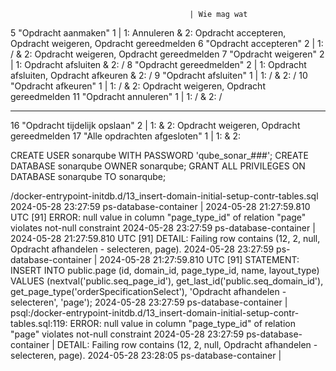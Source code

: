                                             | Wie mag wat
5	"Opdracht aanmaken"             1       | 1: Annuleren  & 2: Opdracht accepteren, Opdracht weigeren, Opdracht gereedmelden
6	"Opdracht accepteren"	        2       | 1: / & 2: Opdracht weigeren, Opdracht gereedmelden
7	"Opdracht weigeren"	            2       | 1: Opdracht afsluiten & 2: /
8	"Opdracht gereedmelden"	        2       | 1: Opdracht afsluiten, Opdracht afkeuren & 2: /
9	"Opdracht afsluiten"	        1       | 1: / & 2: /
10	"Opdracht afkeuren"	            1       | 1: / & 2: Opdracht weigeren, Opdracht gereedmelden
11	"Opdracht annuleren"	        1       | 1: / & 2: /

--------------------------------------

16	"Opdracht tijdelijk opslaan"	2       | 1:  & 2:  Opdracht weigeren, Opdracht gereedmelden
17	"Alle opdrachten afgesloten"	1       | 1:  & 2: 


CREATE USER sonarqube WITH PASSWORD 'qube_sonar_###';
CREATE DATABASE sonarqube OWNER sonarqube;
GRANT ALL PRIVILEGES ON DATABASE sonarqube TO sonarqube;





/docker-entrypoint-initdb.d/13_insert-domain-initial-setup-contr-tables.sql
2024-05-28 23:27:59 ps-database-container  | 2024-05-28 21:27:59.810 UTC [91] ERROR:  null value in column "page_type_id" of relation "page" violates not-null constraint
2024-05-28 23:27:59 ps-database-container  | 2024-05-28 21:27:59.810 UTC [91] DETAIL:  Failing row contains (12, 2, null, Opdracht afhandelen - selecteren, page).
2024-05-28 23:27:59 ps-database-container  | 2024-05-28 21:27:59.810 UTC [91] STATEMENT:  INSERT INTO public.page (id, domain_id, page_type_id, name, layout_type) VALUES (nextval('public.seq_page_id'), get_last_id('public.seq_domain_id'), get_page_type('orderSpecificationSelect'), 'Opdracht afhandelen - selecteren', 'page');
2024-05-28 23:27:59 ps-database-container  | psql:/docker-entrypoint-initdb.d/13_insert-domain-initial-setup-contr-tables.sql:119: ERROR:  null value in column "page_type_id" of relation "page" violates not-null constraint
2024-05-28 23:27:59 ps-database-container  | DETAIL:  Failing row contains (12, 2, null, Opdracht afhandelen - selecteren, page).
2024-05-28 23:28:05 ps-database-container  | 